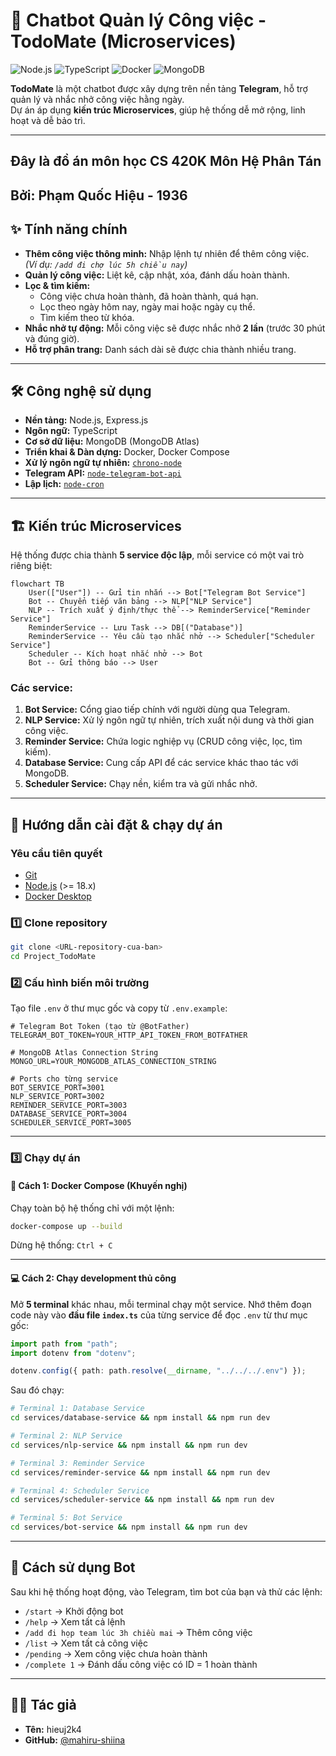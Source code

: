 # 🤖 Chatbot Quản lý Công việc - TodoMate (Microservices)

![Node.js](https://img.shields.io/badge/Node.js-18.x-339933?style=for-the-badge&logo=node.js)
![TypeScript](https://img.shields.io/badge/TypeScript-5.x-3178C6?style=for-the-badge&logo=typescript)
![Docker](https://img.shields.io/badge/Docker-20.x-2496ED?style=for-the-badge&logo=docker)
![MongoDB](https://img.shields.io/badge/MongoDB-4479A1?style=for-the-badge&logo=mongodb)

**TodoMate** là một chatbot được xây dựng trên nền tảng **Telegram**, hỗ trợ quản lý và nhắc nhở công việc hằng ngày.  
Dự án áp dụng **kiến trúc Microservices**, giúp hệ thống dễ mở rộng, linh hoạt và dễ bảo trì.

---

## Đây là đồ án môn học CS 420K Môn Hệ Phân Tán
## Bởi: Phạm Quốc Hiệu - 1936

## ✨ Tính năng chính

- **Thêm công việc thông minh:** Nhập lệnh tự nhiên để thêm công việc.  
  _(Ví dụ: `/add đi chợ lúc 5h chiều nay`)_
- **Quản lý công việc:** Liệt kê, cập nhật, xóa, đánh dấu hoàn thành.
- **Lọc & tìm kiếm:**  
  - Công việc chưa hoàn thành, đã hoàn thành, quá hạn.  
  - Lọc theo ngày hôm nay, ngày mai hoặc ngày cụ thể.  
  - Tìm kiếm theo từ khóa.
- **Nhắc nhở tự động:** Mỗi công việc sẽ được nhắc nhở **2 lần** (trước 30 phút và đúng giờ).
- **Hỗ trợ phân trang:** Danh sách dài sẽ được chia thành nhiều trang.

---

## 🛠️ Công nghệ sử dụng

- **Nền tảng:** Node.js, Express.js  
- **Ngôn ngữ:** TypeScript  
- **Cơ sở dữ liệu:** MongoDB (MongoDB Atlas)  
- **Triển khai & Dàn dựng:** Docker, Docker Compose  
- **Xử lý ngôn ngữ tự nhiên:** [`chrono-node`](https://github.com/wanasit/chrono)  
- **Telegram API:** [`node-telegram-bot-api`](https://github.com/yagop/node-telegram-bot-api)  
- **Lập lịch:** [`node-cron`](https://github.com/node-cron/node-cron)  

---

## 🏗️ Kiến trúc Microservices

Hệ thống được chia thành **5 service độc lập**, mỗi service có một vai trò riêng biệt:

```mermaid
flowchart TB
    User(["User"]) -- Gửi tin nhắn --> Bot["Telegram Bot Service"]
    Bot -- Chuyển tiếp văn bảng --> NLP["NLP Service"]
    NLP -- Trích xuất ý định/thực thể --> ReminderService["Reminder Service"]
    ReminderService -- Lưu Task --> DB[("Database")]
    ReminderService -- Yêu cầu tạo nhắc nhở --> Scheduler["Scheduler Service"]
    Scheduler -- Kích hoạt nhắc nhở --> Bot
    Bot -- Gửi thông báo --> User
````

### Các service:

1. **Bot Service:** Cổng giao tiếp chính với người dùng qua Telegram.
2. **NLP Service:** Xử lý ngôn ngữ tự nhiên, trích xuất nội dung và thời gian công việc.
3. **Reminder Service:** Chứa logic nghiệp vụ (CRUD công việc, lọc, tìm kiếm).
4. **Database Service:** Cung cấp API để các service khác thao tác với MongoDB.
5. **Scheduler Service:** Chạy nền, kiểm tra và gửi nhắc nhở.

---

## 🚀 Hướng dẫn cài đặt & chạy dự án

### Yêu cầu tiên quyết

* [Git](https://git-scm.com/)
* [Node.js](https://nodejs.org/) (>= 18.x)
* [Docker Desktop](https://www.docker.com/products/docker-desktop/)

### 1️⃣ Clone repository

```bash
git clone <URL-repository-cua-ban>
cd Project_TodoMate
```

### 2️⃣ Cấu hình biến môi trường

Tạo file `.env` ở thư mục gốc và copy từ `.env.example`:

```env
# Telegram Bot Token (tạo từ @BotFather)
TELEGRAM_BOT_TOKEN=YOUR_HTTP_API_TOKEN_FROM_BOTFATHER

# MongoDB Atlas Connection String
MONGO_URL=YOUR_MONGODB_ATLAS_CONNECTION_STRING

# Ports cho từng service
BOT_SERVICE_PORT=3001
NLP_SERVICE_PORT=3002
REMINDER_SERVICE_PORT=3003
DATABASE_SERVICE_PORT=3004
SCHEDULER_SERVICE_PORT=3005
```

---

### 3️⃣ Chạy dự án

#### 🐳 Cách 1: Docker Compose (Khuyến nghị)

Chạy toàn bộ hệ thống chỉ với một lệnh:

```bash
docker-compose up --build
```

Dừng hệ thống: `Ctrl + C`

---

#### 💻 Cách 2: Chạy development thủ công

Mở **5 terminal** khác nhau, mỗi terminal chạy một service.
Nhớ thêm đoạn code này vào **đầu file `index.ts`** của từng service để đọc `.env` từ thư mục gốc:

```ts
import path from "path";
import dotenv from "dotenv";

dotenv.config({ path: path.resolve(__dirname, "../../../.env") });
```

Sau đó chạy:

```bash
# Terminal 1: Database Service
cd services/database-service && npm install && npm run dev

# Terminal 2: NLP Service
cd services/nlp-service && npm install && npm run dev

# Terminal 3: Reminder Service
cd services/reminder-service && npm install && npm run dev

# Terminal 4: Scheduler Service
cd services/scheduler-service && npm install && npm run dev

# Terminal 5: Bot Service
cd services/bot-service && npm install && npm run dev
```

---

## 🤖 Cách sử dụng Bot

Sau khi hệ thống hoạt động, vào Telegram, tìm bot của bạn và thử các lệnh:

* `/start` → Khởi động bot
* `/help` → Xem tất cả lệnh
* `/add đi họp team lúc 3h chiều mai` → Thêm công việc
* `/list` → Xem tất cả công việc
* `/pending` → Xem công việc chưa hoàn thành
* `/complete 1` → Đánh dấu công việc có ID = 1 hoàn thành

---

## 👨‍💻 Tác giả

* **Tên:** hieuj2k4
* **GitHub:** [@mahiru-shiina ](https://github.com/mahiru-shiinaa)



